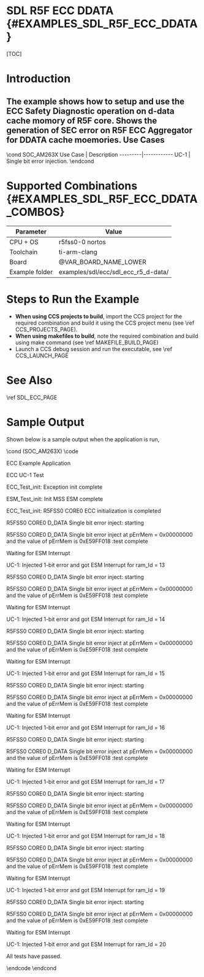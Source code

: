 # SDL R5F ECC DDATA {#EXAMPLES_SDL_R5F_ECC_DDATA}

[TOC]

# Introduction

The example shows how to setup and use the ECC Safety Diagnostic operation on d-data cache momory of R5F core.
Shows the generation of SEC error on R5F ECC Aggregator for DDATA cache moemories.
Use Cases
---------
\cond SOC_AM263X 
 Use Case | Description
 ---------|------------
 UC-1     | Single bit error injection.
\endcond


# Supported Combinations {#EXAMPLES_SDL_R5F_ECC_DDATA_COMBOS}

 Parameter      | Value
 ---------------|-----------
 CPU + OS       | r5fss0-0 nortos
 Toolchain      | ti-arm-clang
 Board          | @VAR_BOARD_NAME_LOWER
 Example folder | examples/sdl/ecc/sdl_ecc_r5_d-data/


# Steps to Run the Example

- **When using CCS projects to build**, import the CCS project for the required combination
  and build it using the CCS project menu (see \ref CCS_PROJECTS_PAGE).
- **When using makefiles to build**, note the required combination and build using
  make command (see \ref MAKEFILE_BUILD_PAGE)
- Launch a CCS debug session and run the executable, see \ref CCS_LAUNCH_PAGE

# See Also

\ref SDL_ECC_PAGE

# Sample Output

Shown below is a sample output when the application is run,

\cond (SOC_AM263X)
\code

ECC Example Application

ECC UC-1 Test 

ECC_Test_init: Exception init complete 

ESM_Test_init: Init MSS ESM complete 

ECC_Test_init: R5FSS0 CORE0 ECC initialization is completed 

R5FSS0 CORE0 D_DATA Single bit error inject: starting 

R5FSS0 CORE0 D_DATA Single bit error inject at pErrMem = 0x00000000 and the value of pErrMem is 0xE59FF018 :test complete

Waiting for ESM Interrupt 

UC-1: Injected 1-bit error and got ESM Interrupt for ram_Id = 13

R5FSS0 CORE0 D_DATA Single bit error inject: starting 

R5FSS0 CORE0 D_DATA Single bit error inject at pErrMem = 0x00000000 and the value of pErrMem is 0xE59FF018 :test complete

Waiting for ESM Interrupt 

UC-1: Injected 1-bit error and got ESM Interrupt for ram_Id = 14

R5FSS0 CORE0 D_DATA Single bit error inject: starting 

R5FSS0 CORE0 D_DATA Single bit error inject at pErrMem = 0x00000000 and the value of pErrMem is 0xE59FF018 :test complete

Waiting for ESM Interrupt 

UC-1: Injected 1-bit error and got ESM Interrupt for ram_Id = 15

R5FSS0 CORE0 D_DATA Single bit error inject: starting 

R5FSS0 CORE0 D_DATA Single bit error inject at pErrMem = 0x00000000 and the value of pErrMem is 0xE59FF018 :test complete

Waiting for ESM Interrupt 

UC-1: Injected 1-bit error and got ESM Interrupt for ram_Id = 16

R5FSS0 CORE0 D_DATA Single bit error inject: starting 

R5FSS0 CORE0 D_DATA Single bit error inject at pErrMem = 0x00000000 and the value of pErrMem is 0xE59FF018 :test complete

Waiting for ESM Interrupt 

UC-1: Injected 1-bit error and got ESM Interrupt for ram_Id = 17

R5FSS0 CORE0 D_DATA Single bit error inject: starting 

R5FSS0 CORE0 D_DATA Single bit error inject at pErrMem = 0x00000000 and the value of pErrMem is 0xE59FF018 :test complete

Waiting for ESM Interrupt 

UC-1: Injected 1-bit error and got ESM Interrupt for ram_Id = 18

R5FSS0 CORE0 D_DATA Single bit error inject: starting 

R5FSS0 CORE0 D_DATA Single bit error inject at pErrMem = 0x00000000 and the value of pErrMem is 0xE59FF018 :test complete

Waiting for ESM Interrupt 

UC-1: Injected 1-bit error and got ESM Interrupt for ram_Id = 19

R5FSS0 CORE0 D_DATA Single bit error inject: starting 

R5FSS0 CORE0 D_DATA Single bit error inject at pErrMem = 0x00000000 and the value of pErrMem is 0xE59FF018 :test complete

Waiting for ESM Interrupt 

UC-1: Injected 1-bit error and got ESM Interrupt for ram_Id = 20

All tests have passed. 

\endcode
\endcond

